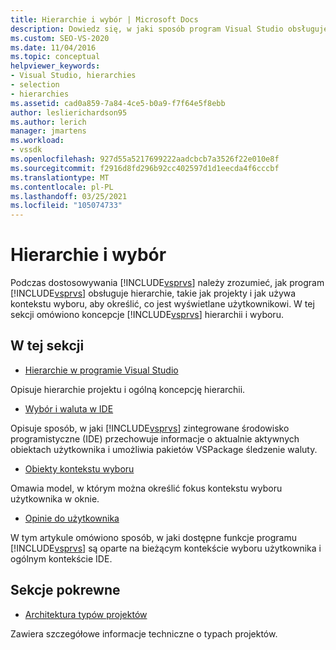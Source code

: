 ```yaml
---
title: Hierarchie i wybór | Microsoft Docs
description: Dowiedz się, w jaki sposób program Visual Studio obsługuje takie hierarchie jak projekty i w jaki sposób używa kontekstu wyboru, aby określić, co jest wyświetlane użytkownikowi.
ms.custom: SEO-VS-2020
ms.date: 11/04/2016
ms.topic: conceptual
helpviewer_keywords:
- Visual Studio, hierarchies
- selection
- hierarchies
ms.assetid: cad0a859-7a84-4ce5-b0a9-f7f64e5f8ebb
author: leslierichardson95
ms.author: lerich
manager: jmartens
ms.workload:
- vssdk
ms.openlocfilehash: 927d55a5217699222aadcbcb7a3526f22e010e8f
ms.sourcegitcommit: f2916d8fd296b92cc402597d1d1eecda4f6cccbf
ms.translationtype: MT
ms.contentlocale: pl-PL
ms.lasthandoff: 03/25/2021
ms.locfileid: "105074733"
---
```

# <a name="hierarchies-and-selection"></a>Hierarchie i wybór
Podczas dostosowywania [!INCLUDE[vsprvs](../../code-quality/includes/vsprvs_md.md)] należy zrozumieć, jak program [!INCLUDE[vsprvs](../../code-quality/includes/vsprvs_md.md)] obsługuje hierarchie, takie jak projekty i jak używa kontekstu wyboru, aby określić, co jest wyświetlane użytkownikowi. W tej sekcji omówiono koncepcje [!INCLUDE[vsprvs](../../code-quality/includes/vsprvs_md.md)] hierarchii i wyboru.

## <a name="in-this-section"></a>W tej sekcji
- [Hierarchie w programie Visual Studio](../../extensibility/internals/hierarchies-in-visual-studio.md)

 Opisuje hierarchie projektu i ogólną koncepcję hierarchii.

- [Wybór i waluta w IDE](../../extensibility/internals/selection-and-currency-in-the-ide.md)

 Opisuje sposób, w jaki [!INCLUDE[vsprvs](../../code-quality/includes/vsprvs_md.md)] zintegrowane środowisko programistyczne (IDE) przechowuje informacje o aktualnie aktywnych obiektach użytkownika i umożliwia pakietów VSPackage śledzenie waluty.

- [Obiekty kontekstu wyboru](../../extensibility/internals/selection-context-objects.md)

 Omawia model, w którym można określić fokus kontekstu wyboru użytkownika w oknie.

- [Opinie do użytkownika](../../extensibility/internals/feedback-to-the-user.md)

 W tym artykule omówiono sposób, w jaki dostępne funkcje programu [!INCLUDE[vsprvs](../../code-quality/includes/vsprvs_md.md)] są oparte na bieżącym kontekście wyboru użytkownika i ogólnym kontekście IDE.

## <a name="related-sections"></a>Sekcje pokrewne
- [Architektura typów projektów](../../extensibility/internals/project-types-architecture.md)

 Zawiera szczegółowe informacje techniczne o typach projektów.

